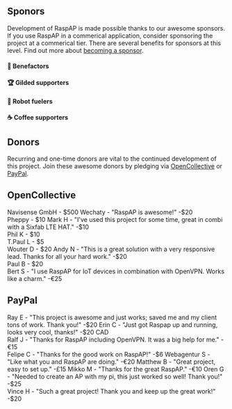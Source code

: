 ## Sponors 

Development of RaspAP is made possible thanks to our awesome sponsors. If you use RaspAP in a commerical application, consider sponsoring the project at a commerical tier. There are several benefits for sponsors at this level. Find out more about [becoming a sponsor](https://github.com/sponsors/billz).

#### 💖 Benefactors

#### 🏆 Gilded supporters 

#### 🤖 Robot fuelers 

#### ☕️  Coffee supporters 

## Donors

Recurring and one-time donors are vital to the continued development of this project. Join these awesome donors by pledging via [OpenCollective](https://opencollective.com/raspap) or [PayPal](https://paypal.me/billzgithub).

## OpenCollective
Navisense GmbH - $500  
Wechaty - "RaspAP is awesome!" -$20  
Pheppy -  $10  
Mark H - "I've used this project for some time, great in combi with a Sixfab LTE HAT." -$10  
Phil K - $10  
T.Paul L - $5  
Wouter D - $20  
Andy N - "This is a great solution with a very responsive lead. Thanks for all your hard work." -$20  
Paul B - $20  
Bert S - "I use RaspAP for IoT devices in combination with OpenVPN. Works like a charm." -€25  

## PayPal
Ray E - "This project is awesome and just works; saved me and my client tons of work. Thank you!" -$20  
Erin C - "Just got Raspap up and running, looks very cool, thanks!" -$20 CAD  
Ralf J - "Thanks for RaspAP including OpenVPN. It was a big help for me." -€15  
Felipe C - "Thanks for the good work on RaspAP!" -$6  
Webagentur S - "Like what you and RaspAP are doing." -€20  
Matthew B - "Great project, easy to set up." -£15  
Mikko M - "Thanks for the great RaspAP." -€10  
Oren G - "Needed to create an AP with my pi, this just worked so well! Thank you!" -$25  
Vince H - "Such a great project! Thank you and keep up the great work!" -$20  

